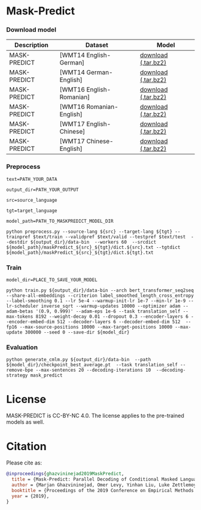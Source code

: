 # Mask-Predict


### Download model 
Description | Dataset | Model
---|---|---
MASK-PREDICT | [WMT14 English-German] | [download (.tar.bz2)](http://dl.fbaipublicfiles.com/fairseq/models/maskPredict_en_de.tar.gz)
MASK-PREDICT | [WMT14 German-English] | [download (.tar.bz2)](http://dl.fbaipublicfiles.com/fairseq/models/maskPredict_de_en.tar.gz)
MASK-PREDICT | [WMT16 English-Romanian] | [download (.tar.bz2)](http://dl.fbaipublicfiles.com/fairseq/models/maskPredict_en_ro.tar.gz)
MASK-PREDICT | [WMT16 Romanian-English] | [download (.tar.bz2)](http://dl.fbaipublicfiles.com/fairseq/models/maskPredict_ro_en.tar.gz)
MASK-PREDICT | [WMT17 English-Chinese] | [download (.tar.bz2)](http://dl.fbaipublicfiles.com/fairseq/models/maskPredict_en_zh.tar.gz)
MASK-PREDICT | [WMT17 Chinese-English] | [download (.tar.bz2)](http://dl.fbaipublicfiles.com/fairseq/models/maskPredict_zh_en.tar.gz)

### Preprocess

```
text=PATH_YOUR_DATA

output_dir=PATH_YOUR_OUTPUT

src=source_language

tgt=target_language

model_path=PATH_TO_MASKPREDICT_MODEL_DIR

python preprocess.py --source-lang ${src} --target-lang ${tgt} --trainpref $text/train --validpref $text/valid --testpref $text/test  --destdir ${output_dir}/data-bin  --workers 60  --srcdict ${model_path}/maskPredict_${src}_${tgt}/dict.${src}.txt --tgtdict ${model_path}/maskPredict_${src}_${tgt}/dict.${tgt}.txt

```


### Train

```
model_dir=PLACE_TO_SAVE_YOUR_MODEL

python train.py ${output_dir}/data-bin --arch bert_transformer_seq2seq --share-all-embeddings --criterion label_smoothed_length_cross_entropy --label-smoothing 0.1 --lr 5e-4 --warmup-init-lr 1e-7 --min-lr 1e-9 --lr-scheduler inverse_sqrt --warmup-updates 10000 --optimizer adam --adam-betas '(0.9, 0.999)' --adam-eps 1e-6 --task translation_self --max-tokens 8192 --weight-decay 0.01 --dropout 0.3 --encoder-layers 6 --encoder-embed-dim 512 --decoder-layers 6 --decoder-embed-dim 512  --fp16 --max-source-positions 10000 --max-target-positions 10000 --max-update 300000 --seed 0 --save-dir ${model_dir}
```

### Evaluation

```
python generate_cmlm.py ${output_dir}/data-bin  --path ${model_dir}/checkpoint_best_average.pt  --task translation_self --remove-bpe --max-sentences 20 --decoding-iterations 10  --decoding-strategy mask_predict
```

# License
MASK-PREDICT is CC-BY-NC 4.0.
The license applies to the pre-trained models as well.

# Citation

Please cite as:

```bibtex
@inproceedings{ghazvininejad2019MaskPredict,
  title = {Mask-Predict: Parallel Decoding of Conditional Masked Language Models},
  author = {Marjan Ghazvininejad, Omer Levy, Yinhan Liu, Luke Zettlemoyer},
  booktitle = {Proceedings of the 2019 Conference on Empirical Methods in Natural Language Processing},
  year = {2019},
}
```
